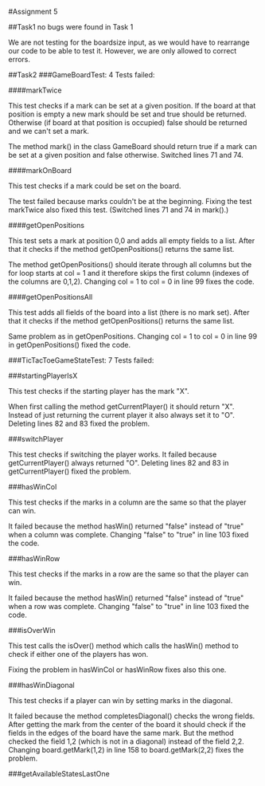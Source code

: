 #Assignment 5

##Task1
no bugs were found in Task 1

We are not testing for the boardsize input, as we would have to rearrange our code
to be able to test it. However, we are only allowed to correct errors.

##Task2
###GameBoardTest:
4 Tests failed: 

####markTwice

This test checks if a mark can be set at a given position. If the board at that position is empty
a new mark should be set and true should be returned. Otherwise (if board at that position is occupied)
false should be returned and we can't set a mark.

The method mark() in the class GameBoard should return true if a mark can be set at a given position and 
false otherwise.
Switched lines 71 and 74.
 
####markOnBoard 

This test checks if a mark could be set on the board. 

The test failed because marks couldn't be at the beginning. Fixing the test markTwice also
fixed this test. (Switched lines 71 and 74 in mark().)

####getOpenPositions

This test sets a mark at position 0,0 and adds all empty fields to a list. After that it checks if the
method getOpenPositions() returns the same list. 

The method getOpenPositions() should iterate through all columns but the for loop starts at col = 1 
and it therefore skips the first column (indexes of the columns are 0,1,2).
Changing col = 1 to col = 0 in line 99 fixes the code. 

####getOpenPositionsAll

This test adds all fields of the board into a list (there is no mark set). After that it checks if the 
method getOpenPositions() returns the same list. 

Same problem as in getOpenPositions. Changing col = 1 to col = 0 in line 99 in getOpenPositions()
fixed the code. 

###TicTacToeGameStateTest:
7 Tests failed:

###startingPlayerIsX  

This test checks if the starting player has the mark "X". 

When first calling the method getCurrentPlayer() it should return "X". Instead of just returning the
current player it also always set it to "O".
Deleting lines 82 and 83 fixed the problem.

###switchPlayer

This test checks if switching the player works. It failed because getCurrentPlayer() always returned
"O". 
Deleting lines 82 and 83 in getCurrentPlayer() fixed the problem.

###hasWinCol

This test checks if the marks in a column are the same so that the player can win. 

It failed because the method hasWin() returned "false" instead of "true" when a column was complete.
Changing "false" to "true" in line 103 fixed the code.

###hasWinRow

This test checks if the marks in a row are the same so that the player can win. 

It failed because the method hasWin() returned "false" instead of "true" when a row was complete.
Changing "false" to "true" in line 103 fixed the code.

###isOverWin

This test calls the isOver() method which calls the hasWin() method to check if either one of the 
players has won. 

Fixing the problem in hasWinCol or hasWinRow fixes also this one.

###hasWinDiagonal

This test checks if a player can win by setting marks in the diagonal. 

It failed because the method completesDiagonal() checks the wrong fields. After getting the mark 
from the center of the board it should check if the fields in the edges of the board have the same 
mark. But the method checked the field 1,2 (which is not in a diagonal) instead of the field 2,2.
Changing board.getMark(1,2) in line 158 to board.getMark(2,2) fixes the problem.

###getAvailableStatesLastOne

